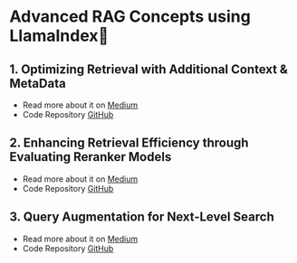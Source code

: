 # Advanced RAG Concepts using LlamaIndex🦙 

## 1. Optimizing Retrieval with Additional Context & MetaData
- Read more about it on [Medium](https://akash-mathur.medium.com/advanced-rag-optimizing-retrieval-with-additional-context-metadata-using-llamaindex-aeaa32d7aa2f)
- Code Repository [GitHub](https://github.com/akashmathur-2212/LLMs-playground/tree/main/LlamaIndex-applications/Advanced-RAG/parent_child_document_retriever)

## 2. Enhancing Retrieval Efficiency through Evaluating Reranker Models
- Read more about it on [Medium](https://akash-mathur.medium.com/advanced-rag-enhancing-retrieval-efficiency-through-evaluating-reranker-models-using-llamaindex-3f104f24607e)
- Code Repository [GitHub](https://github.com/akashmathur-2212/LLMs-playground/tree/main/LlamaIndex-applications/Advanced-RAG/reranker_models_evaluation)

## 3. Query Augmentation for Next-Level Search
- Read more about it on [Medium](https://medium.com/@akash-mathur/advanced-rag-query-augmentation-for-next-level-search-using-llamaindex-d362fed7ecc3)
- Code Repository [GitHub](https://github.com/akashmathur-2212/LLMs-playground/tree/main/LlamaIndex-applications/Advanced-RAG/advanced_query_transformations)
